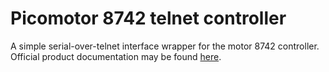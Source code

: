 # Picomotor 8742 telnet controller
A simple serial-over-telnet interface wrapper for the motor 8742 controller. Official product documentation may be found [here](https://www.newport.com/p/8742).
